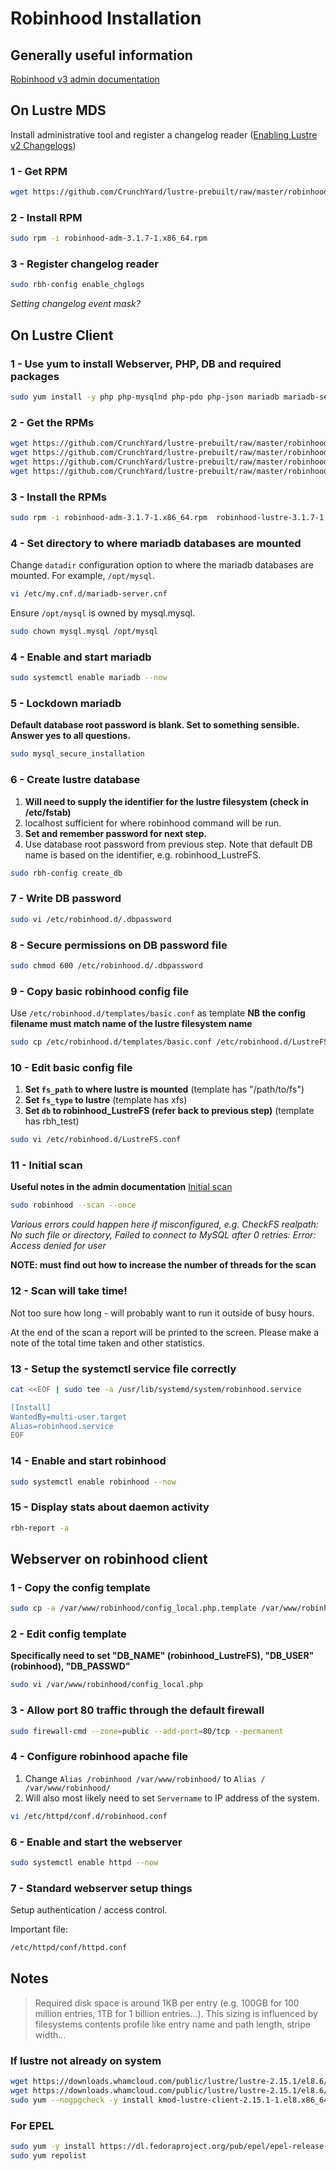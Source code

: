 # Robinhood Installation

## Generally useful information
[Robinhood v3 admin documentation](https://github.com/cea-hpc/robinhood/wiki/robinhood_v3_admin_doc)

## On Lustre MDS

Install administrative tool and register a changelog reader ([Enabling Lustre v2 Changelogs](https://github.com/cea-hpc/robinhood/wiki/robinhood_v3_admin_doc#enabling-lustre-v2-changelogs))

### 1 - Get RPM
```bash 
wget https://github.com/CrunchYard/lustre-prebuilt/raw/master/robinhood-adm-3.1.7-1.x86_64.rpm
```

### 2 - Install RPM
```bash 
sudo rpm -i robinhood-adm-3.1.7-1.x86_64.rpm
```

### 3 - Register changelog reader
```bash
sudo rbh-config enable_chglogs
```

*Setting changelog event mask?*

## On Lustre Client

### 1 - Use yum to install Webserver, PHP, DB and required packages
```bash
sudo yum install -y php php-mysqlnd php-pdo php-json mariadb mariadb-server jemalloc mailx mariadb-connector-c-devel
```

### 2 - Get the RPMs
```bash
wget https://github.com/CrunchYard/lustre-prebuilt/raw/master/robinhood-adm-3.1.7-1.x86_64.rpm
wget https://github.com/CrunchYard/lustre-prebuilt/raw/master/robinhood-lustre-3.1.7-1.lustre2.15.el8.x86_64.rpm
wget https://github.com/CrunchYard/lustre-prebuilt/raw/master/robinhood-tools-3.1.7-1.lustre2.15.el8.x86_64.rpm
wget https://github.com/CrunchYard/lustre-prebuilt/raw/master/robinhood-webgui-3.1.7-1.x86_64.rpm
```

### 3 - Install the RPMs
```bash
sudo rpm -i robinhood-adm-3.1.7-1.x86_64.rpm  robinhood-lustre-3.1.7-1.lustre2.15.el8.x86_64.rpm  robinhood-tools-3.1.7-1.lustre2.15.el8.x86_64.rpm  robinhood-webgui-3.1.7-1.x86_64.rpm
```

### 4 - Set directory to where mariadb databases are mounted

Change `datadir` configuration option to where the mariadb databases are mounted.  For example, `/opt/mysql`.
```bash
vi /etc/my.cnf.d/mariadb-server.cnf
```
Ensure `/opt/mysql` is owned by mysql.mysql.
```bash
sudo chown mysql.mysql /opt/mysql
```

### 4 - Enable and start mariadb

```bash
sudo systemctl enable mariadb --now
```

### 5 - Lockdown mariadb

**Default database root password is blank.  Set to something sensible.  Answer yes to all questions.**
```bash
sudo mysql_secure_installation
```
### 6 - Create lustre database

1. **Will need to supply the identifier for the lustre filesystem (check in /etc/fstab)**
2. localhost sufficient for where robinhood command will be run.
3. **Set and remember password for next step.**
4. Use database root password from previous step.
Note that default DB name is based on the identifier, e.g. robinhood_LustreFS.
```bash
sudo rbh-config create_db
```
### 7 - Write DB password
```bash
sudo vi /etc/robinhood.d/.dbpassword
```
### 8 - Secure permissions on DB password file
```bash
sudo chmod 600 /etc/robinhood.d/.dbpassword
```

### 9 - Copy basic robinhood config file
Use `/etc/robinhood.d/templates/basic.conf` as template
**NB the config filename must match name of the lustre filesystem name**
```bash
sudo cp /etc/robinhood.d/templates/basic.conf /etc/robinhood.d/LustreFS.conf
```

### 10 - Edit basic config file

1. **Set `fs_path` to where lustre is mounted** (template has "/path/to/fs")
2. **Set `fs_type` to lustre**  (template has xfs)
3. **Set `db` to robinhood_LustreFS (refer back to previous step)** (template has rbh_test)
```bash
sudo vi /etc/robinhood.d/LustreFS.conf
```

### 11 - Initial scan
**Useful notes in the admin documentation** [Initial scan](https://github.com/cea-hpc/robinhood/wiki/robinhood_v3_admin_doc#initial-scan)
```bash
sudo robinhood --scan --once
```
*Various errors could happen here if misconfigured, e.g. CheckFS realpath: No such file or directory, Failed to connect to MySQL after 0 retries: Error: Access denied for user*

**NOTE: must find out how to increase the number of threads for the scan**

### 12 - Scan will take time!

Not too sure how long - will probably want to run it outside of busy hours.

At the end of the scan a report will be printed to the screen.  Please make a note of the total time taken and other statistics.

### 13 - Setup the systemctl service file correctly

```bash
cat <<EOF | sudo tee -a /usr/lib/systemd/system/robinhood.service

[Install]
WantedBy=multi-user.target
Alias=robinhood.service
EOF
```

### 14 - Enable and start robinhood

```bash
sudo systemctl enable robinhood --now
```

### 15 - Display stats about daemon activity

```bash
rbh-report -a
```

## Webserver on robinhood client

### 1 - Copy the config template
```bash
sudo cp -a /var/www/robinhood/config_local.php.template /var/www/robinhood/config_local.php
```

### 2 - Edit config template

**Specifically need to set "DB_NAME" (robinhood_LustreFS), "DB_USER" (robinhood), "DB_PASSWD"**
```bash
sudo vi /var/www/robinhood/config_local.php
```

### 3 - Allow port 80 traffic through the default firewall

```bash
sudo firewall-cmd --zone=public --add-port=80/tcp --permanent
```

### 4 - Configure robinhood apache file

1. Change `Alias /robinhood /var/www/robinhood/` to `Alias / /var/www/robinhood/`
2. Will also most likely need to set `Servername` to IP address of the system.
```bash
vi /etc/httpd/conf.d/robinhood.conf
```

### 6 - Enable and start the webserver
```bash
sudo systemctl enable httpd --now
```

### 7 - Standard webserver setup things

Setup authentication / access control.

Important file:
```bash
/etc/httpd/conf/httpd.conf
```

## Notes

> Required disk space is around 1KB per entry (e.g. 100GB for 100 million entries, 1TB for 1 billion entries...). This sizing is influenced by filesystems contents profile like entry name and path length, stripe width...

### If lustre not already on system
```bash
wget https://downloads.whamcloud.com/public/lustre/lustre-2.15.1/el8.6/client/RPMS/x86_64/kmod-lustre-client-2.15.1-1.el8.x86_64.rpm
wget https://downloads.whamcloud.com/public/lustre/lustre-2.15.1/el8.6/client/RPMS/x86_64/lustre-client-2.15.1-1.el8.x86_64.rpm
sudo yum --nogpgcheck -y install kmod-lustre-client-2.15.1-1.el8.x86_64.rpm lustre-client-2.15.1-1.el8.x86_64.rpm
```

### For EPEL
```bash
sudo yum -y install https://dl.fedoraproject.org/pub/epel/epel-release-latest-8.noarch.rpm
sudo yum repolist
```
